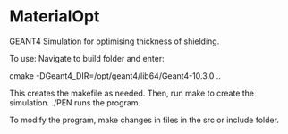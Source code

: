 # MaterialOpt
GEANT4 Simulation for optimising thickness of shielding.

To use:
Navigate to build folder and enter:

cmake -DGeant4_DIR=/opt/geant4/lib64/Geant4-10.3.0 ..

This creates the makefile as needed. Then, run make to create the simulation. ./PEN runs the program.

To modify the program, make changes in files in the src or include folder.

